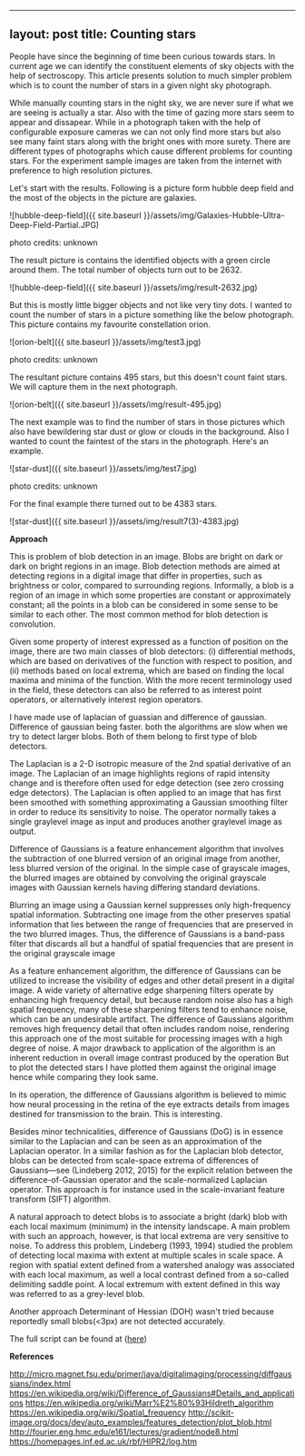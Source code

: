  
---
layout: post
title: Counting stars
---
People have since the beginning of time been curious towards stars. In current age we can identify the constituent elements of sky objects with the help of sectroscopy. This article presents solution to much simpler problem which is to count the number of stars in a given night sky photograph.

While manually counting stars in the night sky, we are never sure if what we are seeing is actually a star. Also with the time of gazing more stars seem to appear and dissapear. While in a photograph taken with the help of configurable exposure cameras we can not only find more stars but also see many faint stars along with the bright ones with more surety. There are different types of photographs which cause different problems for counting stars.
For the experiment sample images are taken from the internet with preference to high resolution pictures.

Let's start with the results. Following is a picture form hubble deep field and the most of the objects in the picture are galaxies.

![hubble-deep-field]({{ site.baseurl }}/assets/img/Galaxies-Hubble-Ultra-Deep-Field-Partial.JPG)

photo credits: unknown

The result picture is contains the identified objects with a green circle around them. The total number of objects turn out to be 2632.

![hubble-deep-field]({{ site.baseurl }}/assets/img/result-2632.jpg)

But this is mostly little bigger objects and not like very tiny dots. I wanted to count the number of stars in a picture something like the below photograph. This picture contains my favourite constellation orion.

![orion-belt]({{ site.baseurl }}/assets/img/test3.jpg)

photo credits: unknown

The resultant picture contains 495 stars, but this doesn't count faint stars. We will capture them in the next photograph.

![orion-belt]({{ site.baseurl }}/assets/img/result-495.jpg)

The next example was to find the number of stars in those pictures which also have bewildering star dust or glow or clouds in the background. Also I wanted to count the faintest of the stars in the photograph. Here's an example.

![star-dust]({{ site.baseurl }}/assets/img/test7.jpg)

photo credits: unknown

For the final example there turned out to be 4383 stars.

![star-dust]({{ site.baseurl }}/assets/img/result7(3)-4383.jpg)

__Approach__

This is problem of blob detection in an image. Blobs are bright on dark or dark on bright regions in an image. Blob detection methods are aimed at detecting regions in a digital image that differ in properties, such as brightness or color, compared to surrounding regions. Informally, a blob is a region of an image in which some properties are constant or approximately constant; all the points in a blob can be considered in some sense to be similar to each other. The most common method for blob detection is convolution. 

Given some property of interest expressed as a function of position on the image, there are two main classes of blob detectors: (i) differential methods, which are based on derivatives of the function with respect to position, and (ii) methods based on local extrema, which are based on finding the local maxima and minima of the function. With the more recent terminology used in the field, these detectors can also be referred to as interest point operators, or alternatively interest region operators.

I have made use of laplacian of guassian and difference of gaussian. Difference of gaussian being faster. both the algorithms are slow when we try to detect larger blobs. Both of them belong to first type of blob detectors.

The Laplacian is a 2-D isotropic measure of the 2nd spatial derivative of an image. The Laplacian of an image highlights regions of rapid intensity change and is therefore often used for edge detection (see zero crossing edge detectors). The Laplacian is often applied to an image that has first been smoothed with something approximating a Gaussian smoothing filter in order to reduce its sensitivity to noise. The operator normally takes a single graylevel image as input and produces another graylevel image as output.

Difference of Gaussians is a feature enhancement algorithm that involves the subtraction of one blurred version of an original image from another, less blurred version of the original. In the simple case of grayscale images, the blurred images are obtained by convolving the original grayscale images with Gaussian kernels having differing standard deviations. 

Blurring an image using a Gaussian kernel suppresses only high-frequency spatial information. Subtracting one image from the other preserves spatial information that lies between the range of frequencies that are preserved in the two blurred images. Thus, the difference of Gaussians is a band-pass filter that discards all but a handful of spatial frequencies that are present in the original grayscale image

As a feature enhancement algorithm, the difference of Gaussians can be utilized to increase the visibility of edges and other detail present in a digital image. A wide variety of alternative edge sharpening filters operate by enhancing high frequency detail, but because random noise also has a high spatial frequency, many of these sharpening filters tend to enhance noise, which can be an undesirable artifact. The difference of Gaussians algorithm removes high frequency detail that often includes random noise, rendering this approach one of the most suitable for processing images with a high degree of noise. A major drawback to application of the algorithm is an inherent reduction in overall image contrast produced by the operation
But to plot the detected stars I have plotted them against the original image hence while comparing they look same.

In its operation, the difference of Gaussians algorithm is believed to mimic how neural processing in the retina of the eye extracts details from images destined for transmission to the brain. This is interesting.

Besides minor technicalities, difference of Gaussians (DoG) is in essence similar to the Laplacian and can be seen as an approximation of the Laplacian operator. In a similar fashion as for the Laplacian blob detector, blobs can be detected from scale-space extrema of differences of Gaussians—see (Lindeberg 2012, 2015) for the explicit relation between the difference-of-Gaussian operator and the scale-normalized Laplacian operator. This approach is for instance used in the scale-invariant feature transform (SIFT) algorithm.

A natural approach to detect blobs is to associate a bright (dark) blob with each local maximum (minimum) in the intensity landscape. A main problem with such an approach, however, is that local extrema are very sensitive to noise. To address this problem, Lindeberg (1993, 1994) studied the problem of detecting local maxima with extent at multiple scales in scale space. A region with spatial extent defined from a watershed analogy was associated with each local maximum, as well a local contrast defined from a so-called delimiting saddle point. A local extremum with extent defined in this way was referred to as a grey-level blob.

Another approach Determinant of Hessian (DOH) wasn't tried because reportedly small blobs(<3px) are not detected accurately.

The full script can be found at  ([here](https://github.com/unosonu/miscelleneous-scripts/count-stars.py)) 

__References__

http://micro.magnet.fsu.edu/primer/java/digitalimaging/processing/diffgaussians/index.html
https://en.wikipedia.org/wiki/Difference_of_Gaussians#Details_and_applications
https://en.wikipedia.org/wiki/Marr%E2%80%93Hildreth_algorithm
https://en.wikipedia.org/wiki/Spatial_frequency
http://scikit-image.org/docs/dev/auto_examples/features_detection/plot_blob.html
http://fourier.eng.hmc.edu/e161/lectures/gradient/node8.html
https://homepages.inf.ed.ac.uk/rbf/HIPR2/log.htm
